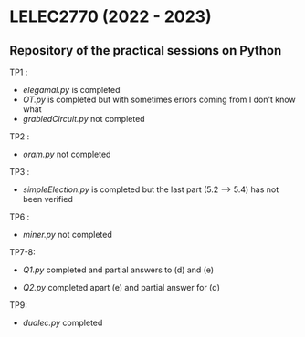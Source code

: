 # LELEC2770 (2022 - 2023)
## Repository of the practical sessions on Python
TP1 :  

* _elegamal.py_ is completed
* _OT.py_ is completed but with sometimes errors coming from I don't know what
* _grabledCircuit.py_ not completed

TP2 : 

* _oram.py_ not completed

TP3 : 

* _simpleElection.py_ is completed but the last part (5.2 --> 5.4) has not been verified

TP6 : 

* _miner.py_ not completed 

TP7-8:

* _Q1.py_ completed and partial answers to (d) and (e)

* _Q2.py_ completed apart (e) and partial answer for (d)

TP9: 

* _dualec.py_ completed 